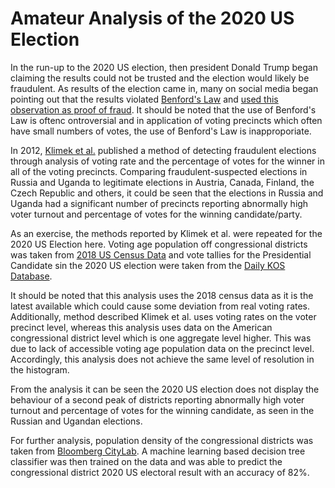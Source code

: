 # Amateur Analysis of the 2020 US Election

In the run-up to the 2020 US election, then president Donald Trump began claiming the results could not be trusted and the election would likely be fraudulent. As results of the election came in, many on social media began pointing out that the results violated [Benford's Law](https://www.cambridge.org/core/journals/political-analysis/article/benfords-law-and-the-detection-of-election-fraud/3B1D64E822371C461AF3C61CE91AAF6D) and [used this observation as proof of fraud](https://www.reuters.com/article/uk-factcheck-benford-idUSKBN27Q3AI). It should be noted that the use of Benford's Law is oftenc ontroversial and in application of voting precincts which often have small numbers of votes, the use of Benford's Law is inapproporiate.

In 2012, [Klimek et al.](https://www.pnas.org/content/109/41/16469#ref-11) published a method of detecting fraudulent elections through analysis of voting rate and the percentage of votes for the winner in all of the voting precincts. Comparing fraudulent-suspected elections in Russia and Uganda to legitimate elections in Austria, Canada, Finland, the Czech Republic and others, it could be seen that the elections in Russia and Uganda had a significant number of precincts reporting abnormally high voter turnout and percentage of votes for the winning candidate/party.

As an exercise, the methods reported by Klimek et al. were repeated for the 2020 US Election here. Voting age population off congressional districts was taken from [2018 US Census Data](https://www.census.gov/data/tables/time-series/demo/voting-and-registration/congressional-voting-tables.html) and vote tallies for the Presidential Candidate sin the 2020 US election were taken from the [Daily KOS Database](https://www.dailykos.com/stories/2013/07/09/1220127/-Daily-Kos-Elections-2012-election-results-by-congressional-and-legislative-districts).

It should be noted that this analysis uses the 2018 census data as it is the latest available which could cause some deviation from real voting rates. Additionally, method described Klimek et al. uses voting rates on the voter precinct level, whereas this analysis uses data on the American congressional district level which is one aggregate level higher. This was due to lack of accessible voting age population data on the precinct level. Accordingly, this analysis does not achieve the same level of resolution in the histogram.

From the analysis it can be seen the 2020 US election does not display the behaviour of a second peak of districts reporting abnormally high voter turnout and percentage of votes for the winning candidate, as seen in the Russian and Ugandan elections.

For further analysis, population density of the congressional districts was taken from [Bloomberg CityLab](https://github.com/theatlantic/citylab-data). A machine learning based decision tree classifier was then trained on the data and was able to predict the congressional district 2020 US electoral result with an accuracy of 82%.

